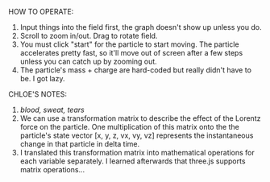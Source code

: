 HOW TO OPERATE:
1. Input things into the field first, the graph doesn't show up unless you do.
2. Scroll to zoom in/out. Drag to rotate field.
3. You must click "start" for the particle to start moving. The particle accelerates pretty fast, so it'll move out of screen after a few steps unless you can catch up by zooming out.
4. The particle's mass + charge are hard-coded but really didn't have to be. I got lazy. 

CHLOE'S NOTES:
1. *blood, sweat, tears*
2. We can use a transformation matrix to describe the effect of the Lorentz force on the particle. One multiplication of this matrix onto the the particle's state vector [x, y, z, vx, vy, vz] represents the instantaneous change in that particle in delta time.
3. I translated this transformation matrix into mathematical operations for each variable separately. I learned afterwards that three.js supports matrix operations...
